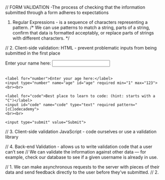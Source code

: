 // FORM VALIDATION -The process of checking that the information submitted through a form adheres to expectations




1.  Regular Expressions - is a sequence of characters representing a pattern. 
/*  We can use patterns to match a string, parts of a string, confirm that data is formatted acceptably, 
or replace parts of strings with different characters. */



// 2. Client-side validation: HTML - prevent problematic inputs from being submitted in the first place

 <form action="" method="POST">
    <label for="text">Enter your name here:</label>
    <input id="name" name="name" type="text" required minlength="3" maxlength="100">
    <br><br>

    <label for="number">Enter your age here:</label>
    <input type="number" name="age" id="age" required min="1" max="123">
    <br><br>

    <label for="code">Best place to learn to code: (hint: starts with a "C")</label>
    <input id="code" name="code" type="text" required pattern="[cC]odecademy">
    <br><br>

    <input type="submit" value="Submit">
</form> 



// 3. Client-side validation JavaScript - code ourselves or use a validation library


// 4. Back-end Validation - allows us to write validation code that a user can’t see
// We can validate the information against other data — for example, check our database to see if a given username is already in use.

// 1. We can make asynchronous requests to the server with pieces of their data and send feedback directly to the user before they’ve submitted.
// 2. 

